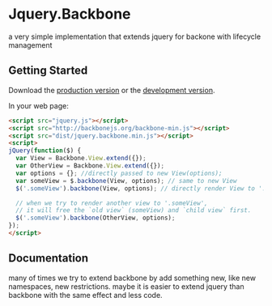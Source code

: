 # Jquery.Backbone

a very simple implementation that extends jquery for backone with lifecycle management 

## Getting Started
Download the [production version][min] or the [development version][max].

[min]: https://raw.github.com/fanlia/jquery.backbone.js/master/dist/jquery.backbone.min.js
[max]: https://raw.github.com/fanlia/jquery.backbone.js/master/dist/jquery.backbone.js

In your web page:

```html
<script src="jquery.js"></script>
<script src="http://backbonejs.org/backbone-min.js"></script>
<script src="dist/jquery.backbone.min.js"></script>
<script>
jQuery(function($) {
  var View = Backbone.View.extend({});
  var OtherView = Backbone.View.extend({});
  var options = {}; //directly passed to new View(options);
  var someView = $.backbone(View, options); // same to new View
  $('.someView').backbone(View, options); // directly render View to '.someView'

  // when we try to render another view to '.someView', 
  // it will free the `old view` (someView) and `child view` first.
  $('.someView').backbone(OtherView, options);
});
</script>
```

## Documentation
  many of times we try to extend backbone by add something new, like new namespaces, new restrictions. maybe it is easier to extend jquery than backbone with the same effect and
  less code.